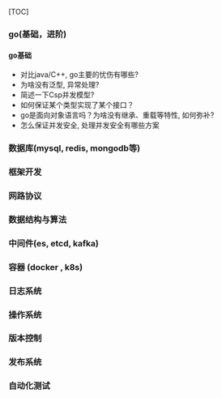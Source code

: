 [TOC]
### go(基础，进阶)
#### go基础
- 对比java/C++, go主要的忧伤有哪些?
- 为啥没有泛型, 异常处理?
- 简述一下Csp并发模型?
- 如何保证某个类型实现了某个接口？
- go是面向对象语言吗？为啥没有继承、重载等特性, 如何弥补?
- 怎么保证并发安全, 处理并发安全有哪些方案
### 数据库(mysql, redis, mongodb等)
### 框架开发
### 网路协议
### 数据结构与算法
### 中间件(es, etcd, kafka)
### 容器 (docker , k8s)
### 日志系统
### 操作系统
### 版本控制
### 发布系统
### 自动化测试